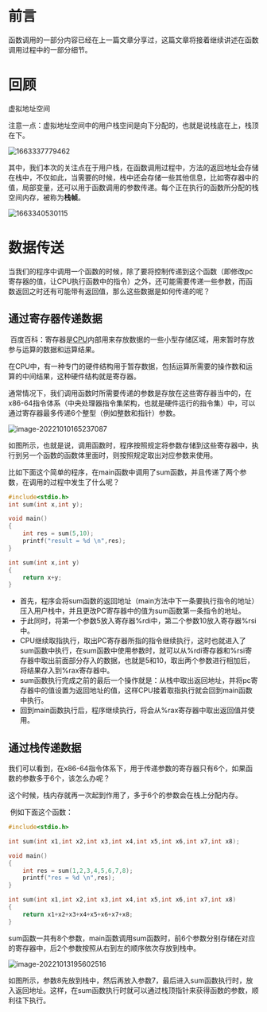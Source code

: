 # 前言

​	函数调用的一部分内容已经在上一篇文章分享过，这篇文章将接着继续讲述在函数调用过程中的一部分细节。



# 回顾

虚拟地址空间

注意一点：虚拟地址空间中的用户栈空间是向下分配的，也就是说栈底在上，栈顶在下。

![1663337779462](D:\文档\学习笔记\基础\操作系统\函数调用和局部变量存储.assets\1663337779462.png)

其中，我们本次的关注点在于用户栈，在函数调用过程中，方法的返回地址会存储在栈中，不仅如此，当需要的时候，栈中还会存储一些其他信息，比如寄存器中的值，局部变量，还可以用于函数调用的参数传递。每个正在执行的函数所分配的栈空间内存，被称为**栈帧**。

![1663340530115](D:\文档\学习笔记\基础\操作系统\函数调用和局部变量存储.assets\1663340530115.png)



# 数据传送

​	当我们的程序中调用一个函数的时候，除了要将控制传递到这个函数（即修改pc寄存器的值，让CPU执行函数中的指令）之外，还可能需要传递一些参数，而函数返回之时还有可能带有返回值，那么这些数据是如何传递的呢？



## 通过寄存器传递数据

​	百度百科：寄存器是[CPU](https://baike.baidu.com/item/CPU/120556?fromModule=lemma_inlink)内部用来存放数据的一些小型存储区域，用来暂时存放参与运算的数据和运算结果。

​	在CPU中，有一种专门的硬件结构用于暂存数据，包括运算所需要的操作数和运算的中间结果，这种硬件结构就是寄存器。

​	通常情况下，我们调用函数时所需要传递的参数是存放在这些寄存器当中的，在x86-64指令体系（中央处理器指令集架构，也就是硬件运行的指令集）中，可以通过寄存器最多传递6个整型（例如整数和指针）参数。

![image-20221010165237087](D:\文档\学习笔记\基础\操作系统\函数调用和局部变量存储.assets\image-20221010165237087.png)

​	如图所示，也就是说，调用函数时，程序按照规定将参数存储到这些寄存器中，执行到另一个函数的函数体里面时，则按照规定取出对应参数来使用。



​	比如下面这个简单的程序，在main函数中调用了sum函数，并且传递了两个参数，在调用的过程中发生了什么呢？

~~~c
#include<stdio.h>
int sum(int x,int y);

void main()
{
    int res = sum(5,10);
    printf("result = %d \n",res);
}

int sum(int x,int y)
{
    return x+y;
}
~~~

* 首先，程序会将sum函数的返回地址（main方法中下一条要执行指令的地址）压入用户栈中，并且更改PC寄存器中的值为sum函数第一条指令的地址。
* 于此同时，将第一个参数5放入寄存器%rdi中，第二个参数10放入寄存器%rsi中。
* CPU继续取指执行，取出PC寄存器所指的指令继续执行，这时也就进入了sum函数中执行，在sum函数中使用参数时，就可以从%rdi寄存器和%rsi寄存器中取出前面部分存入的数据，也就是5和10，取出两个参数进行相加后，将结果存入到%rax寄存器中。
* sum函数执行完成之前的最后一个操作就是：从栈中取出返回地址，并将pc寄存器中的值设置为返回地址的值，这样CPU接着取指执行就会回到main函数中执行。
* 回到main函数执行后，程序继续执行，将会从%rax寄存器中取出返回值并使用。



## 通过栈传递数据

​	我们可以看到，在x86-64指令体系下，用于传递参数的寄存器只有6个，如果函数的参数多于6个，该怎么办呢？

​	这个时候，栈内存就再一次起到作用了，多于6个的参数会在栈上分配内存。



​	例如下面这个函数：

~~~c
#include<stdio.h>

int sum(int x1,int x2,int x3,int x4,int x5,int x6,int x7,int x8);

void main()
{
    int res = sum(1,2,3,4,5,6,7,8);
    printf("res = %d \n",res);
}

int sum(int x1,int x2,int x3,int x4,int x5,int x6,int x7,int x8)
{
    return x1+x2+x3+x4+x5+x6+x7+x8;
}
~~~

​	sum函数一共有8个参数，main函数调用sum函数时，前6个参数分别存储在对应的寄存器中，后2个参数按照从右到左的顺序依次存放到栈中。

![image-20221013195602516](D:\文档\学习笔记\基础\操作系统\函数调用.assets\image-20221013195602516.png)

​	如图所示，参数8先放到栈中，然后再放入参数7，最后进入sum函数执行时，放入返回地址。这样，在sum函数执行时就可以通过栈顶指针来获得函数的参数，顺利往下执行。
